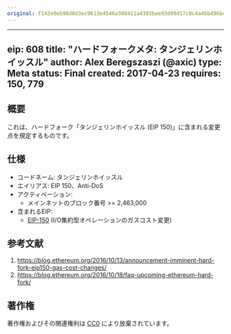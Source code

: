 ```yaml
---
original: f142e0eb98d0d3ec9613e4546a308411a4393bee93d09d17c0c4a4bb496bccd2
---
```


---
eip: 608
title: "ハードフォークメタ: タンジェリンホイッスル"
author: Alex Beregszaszi (@axic)
type: Meta
status: Final
created: 2017-04-23
requires: 150, 779
---

## 概要

これは、ハードフォーク「タンジェリンホイッスル (EIP 150)」に含まれる変更点を規定するものです。

## 仕様

- コードネーム: タンジェリンホイッスル
- エイリアス: EIP 150、Anti-DoS
- アクティベーション:
  - メインネットのブロック番号 >= 2,463,000
- 含まれるEIP:
  - [EIP-150](./eip-150.md) (I/O集約型オペレーションのガスコスト変更)

## 参考文献

1. https://blog.ethereum.org/2016/10/13/announcement-imminent-hard-fork-eip150-gas-cost-changes/
2. https://blog.ethereum.org/2016/10/18/faq-upcoming-ethereum-hard-fork/

## 著作権

著作権およびその関連権利は [CC0](../LICENSE.md) により放棄されています。